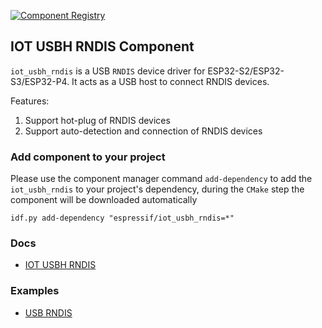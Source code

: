 [![Component Registry](https://components.espressif.com/components/espressif/iot_usbh_rndis/badge.svg)](https://components.espressif.com/components/espressif/iot_usbh_rndis)

## IOT USBH RNDIS Component

`iot_usbh_rndis` is a USB `RNDIS` device driver for ESP32-S2/ESP32-S3/ESP32-P4. It acts as a USB host to connect RNDIS devices.

Features:

1. Support hot-plug of RNDIS devices
2. Support auto-detection and connection of RNDIS devices

### Add component to your project

Please use the component manager command `add-dependency` to add the `iot_usbh_rndis` to your project's dependency, during the `CMake` step the component will be downloaded automatically

```
idf.py add-dependency "espressif/iot_usbh_rndis=*"
```

### Docs

* [IOT USBH RNDIS](https://docs.espressif.com/projects/esp-iot-solution/en/latest/usb/usb_host/usb_rndis.html)

### Examples

* [USB RNDIS](https://github.com/espressif/esp-iot-solution/tree/master/examples/usb/host/usb_rndis_4g_module)
